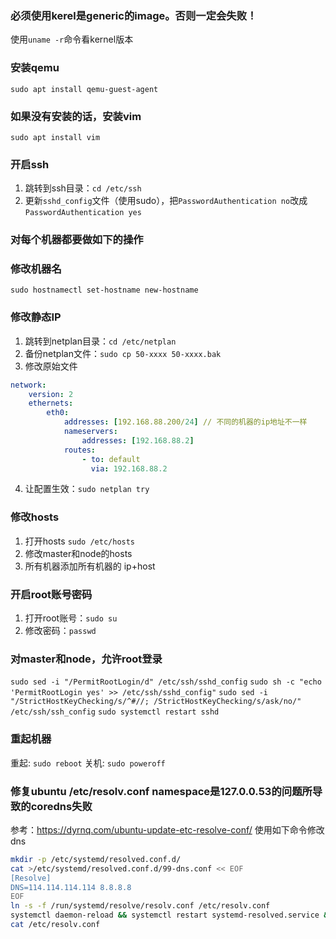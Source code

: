 ### 必须使用kerel是generic的image。否则一定会失败！
使用`uname -r`命令看kernel版本

### 安装qemu
`sudo apt install qemu-guest-agent`

### 如果没有安装的话，安装vim
`sudo apt install vim`

### 开启ssh 
1. 跳转到ssh目录：`cd /etc/ssh`
2. 更新`sshd_config`文件（使用sudo），把`PasswordAuthentication no`改成`PasswordAuthentication yes`

### 对每个机器都要做如下的操作

### 修改机器名
`sudo hostnamectl set-hostname new-hostname`

### 修改静态IP
1. 跳转到netplan目录：`cd /etc/netplan`
2. 备份netplan文件：`sudo cp 50-xxxx 50-xxxx.bak`
3. 修改原始文件
``` yaml
network:
    version: 2
    ethernets:
        eth0:
            addresses: [192.168.88.200/24] // 不同的机器的ip地址不一样
            nameservers:
                addresses: [192.168.88.2]
            routes:
                - to: default
                  via: 192.168.88.2
```
4. 让配置生效：`sudo netplan try`

### 修改hosts
1. 打开hosts `sudo /etc/hosts`
2. 修改master和node的hosts
3. 所有机器添加所有机器的 ip+host

### 开启root账号密码
1. 打开root账号：`sudo su`
2. 修改密码：`passwd`

### 对master和node，允许root登录
`sudo sed -i "/PermitRootLogin/d" /etc/ssh/sshd_config`
`sudo sh -c "echo 'PermitRootLogin yes' >> /etc/ssh/sshd_config"`
`sudo sed -i "/StrictHostKeyChecking/s/^#//; /StrictHostKeyChecking/s/ask/no/" /etc/ssh/ssh_config`
`sudo systemctl restart sshd`

### 重起机器
重起: `sudo reboot` 
关机: `sudo poweroff`

### 修复ubuntu /etc/resolv.conf namespace是127.0.0.53的问题所导致的coredns失败
参考：https://dyrnq.com/ubuntu-update-etc-resolve-conf/
使用如下命令修改dns
``` bash
mkdir -p /etc/systemd/resolved.conf.d/
cat >/etc/systemd/resolved.conf.d/99-dns.conf << EOF
[Resolve]
DNS=114.114.114.114 8.8.8.8
EOF
ln -s -f /run/systemd/resolve/resolv.conf /etc/resolv.conf
systemctl daemon-reload && systemctl restart systemd-resolved.service && systemctl status -l systemd-resolved.service --no-pager
cat /etc/resolv.conf
```





